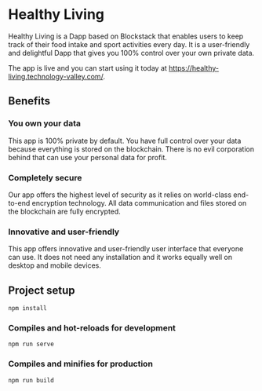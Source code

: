 # Healthy Living
Healthy Living is a Dapp based on Blockstack that enables users to keep track of their food intake and sport activities every day. It is a user-friendly and delightful Dapp that gives you 100% control over your own private data.

The app is live and you can start using it today at https://healthy-living.technology-valley.com/.

## Benefits
### You own your data
This app is 100% private by default. You have full control over your data because everything is stored on the blockchain. There is no evil corporation behind that can use your personal data for profit.

### Completely secure
Our app offers the highest level of security as it relies on world-class end-to-end encryption technology. All data communication and files stored on the blockchain are fully encrypted.

### Innovative and user-friendly
This app offers innovative and user-friendly user interface that everyone can use. It does not need any installation and it works equally well on desktop and mobile devices.

## Project setup
```
npm install
```

### Compiles and hot-reloads for development
```
npm run serve
```

### Compiles and minifies for production
```
npm run build
```
